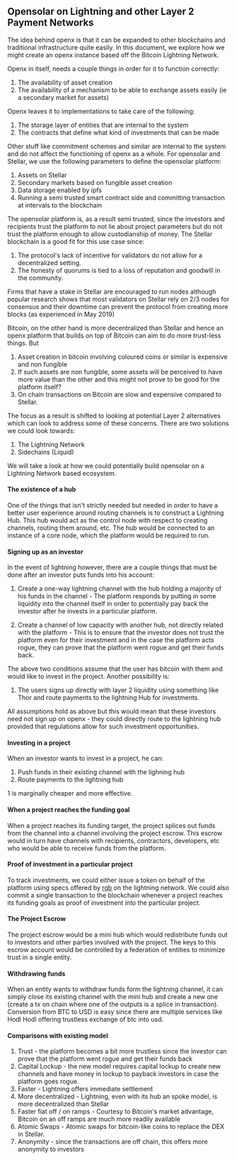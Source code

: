 ## Opensolar on Lightning and other Layer 2 Payment Networks

The idea behind openx is that it can be expanded to other blockchains and traditional infrastructure quite easily. In this document, we explore how we might create an openx instance based off the Bitcoin Lightning Network.

Openx in itself, needs a couple things in order for it to function correctly:

1. The availability of asset creation
2. The availability of a mechanism to be able to exchange assets easily (ie a secondary market for assets)

Openx leaves it to implementations to take care of the following:

1. The storage layer of entities that are internal to the system
2. The contracts that define what kind of investments that can be made

Other stuff like commitment schemes and similar are internal to the system and do not affect the functioning of openx as a whole. For opensolar and Stellar, we use the following parameters to define the opensolar platform:

1. Assets on Stellar
2. Secondary markets based on fungible asset creation
3. Data storage enabled by ipfs
4. Running a semi trusted smart contract side and committing transaction at intervals to the blockchain

The opensolar platform is, as a result semi trusted, since the investors and recipients trust the platform to not lie about project parameters but do not trust the platform enough to allow custodianship of money. The Stellar blockchain is a good fit for this use case since:

1. The protocol's lack of incentive for validators do not allow for a decentralized setting.
2. The honesty of quorums is tied to a loss of reputation and goodwill in the community.

Firms that have a stake in Stellar are encouraged to run nodes although popular research shows that most validators on Stellar rely on 2/3 nodes for consensus and their downtime can prevent the protocol from creating more blocks (as experienced in May 2019)

Bitcoin, on the other hand is more decentralized than Stellar and hence an openx platform that builds on top of Bitcoin can aim to do more trust-less things. But

1. Asset creation in bitcoin involving coloured coins or similar is expensive and non fungible
2. If such assets are non fungible, some assets will be perceived to have more value than the other and this might not prove to be good for the platform itself?
3. On chain transactions on Bitcoin are slow and expensive compared to Stellar.

The focus as a result is shifted to looking at potential Layer 2 alternatives which can look to address some of these concerns. There are two solutions we could look towards:

1. The Lightning Network
2. Sidechains (Liquid)

We will take a look at how we could potentially build opensolar on a Lightning Network based ecosystem.

#### The existence of a hub

One of the things that isn't strictly needed but needed in order to have a better user experience around routing channels is to construct a Lightning Hub. This hub would act as the control node with respect to creating channels, routing them around, etc. The hub would be connected to an instance of a core node, which the platform would be required to run.

#### Signing up as an investor

In the event of lightning however, there are a couple things that must be done after an investor puts funds into his account:

1. Create a one-way lightning channel with the hub holding a majority of his funds in the channel - The platform responds by putting in some liquidity into the channel itself in order to potentially pay back the investor after he invests in a particular platform.

2. Create a channel of low capacity with another hub, not directly related with the platform - This is to ensure that the investor does not trust the platform even for their investment and in the case the platform acts rogue, they can prove that the platform went rogue and get their funds back.

The above two conditions assume that the user has bitcoin with them and would like to invest in the project. Another possibility is:

1. The users signs up directly with layer 2 liquidity using something like Thor and route payments to the lightning Hub for investments.

All assumptions hold as above but this would mean that these investors need not sign up on openx - they could directly route to the lightning hub provided that regulations allow for such investment opportunities.

#### Investing in a project

When an investor wants to invest in a project, he can:

1. Push funds in their existing channel with the lighning hub
2. Route payments to the lightning hub

1 is marginally cheaper and more effective.

#### When a project reaches the funding goal

When a project reaches its funding target, the project splices out funds from the channel into a channel involving the project escrow. This escrow would in turn have channels with recipients, contractors, developers, etc who would be able to receive funds from the platform.

#### Proof of investment in a particular project

To track investments, we could either issue a token on behalf of the platform using specs offered by [rgb](https://github.com/rgb-org/spec) on the lightning network. We could also commit a single transaction to the blockchain whenever a project reaches its funding goals as proof of investment into the particular project.

#### The Project Escrow

The project escrow would be a mini hub which would redistribute funds out to investors and other parties involved with the project. The keys to this escrow account would be controlled by a federation of entities to minimize trust in a single entity.

#### Withdrawing funds

When an entity wants to withdraw funds form the lightning channel, it can simply close its existing channel with the mini hub and create a new one (create a tx on chain where one of the outputs is a splice in transaction). Conversion from BTC to USD is easy since there are multiple services like Hodl Hodl offering trustless exchange of btc into usd.

#### Comparisons with existing model

1. Trust - the platform becomes a bit more trustless since the investor can prove that the platform went rogue and get their funds back
2. Capital Lockup - the new model requires capital lockup to create new channels and have money in lockup to payback investors in case the platform goes rogue.
3. Faster - Lightning offers immediate settlement
4. More decentralized - Lightning, even with its hub an spoke model, is more decentralized than Stellar
5. Faster fiat off / on ramps - Courtesy to Bitcoin's market advantage, Bitcoin on an off ramps are much more readily available
6. Atomic Swaps - Atomic swaps for bitcoin-like coins to replace the DEX in Stellar.
7. Anonymity - since the transactions are off chain, this offers more anonymity to investors
